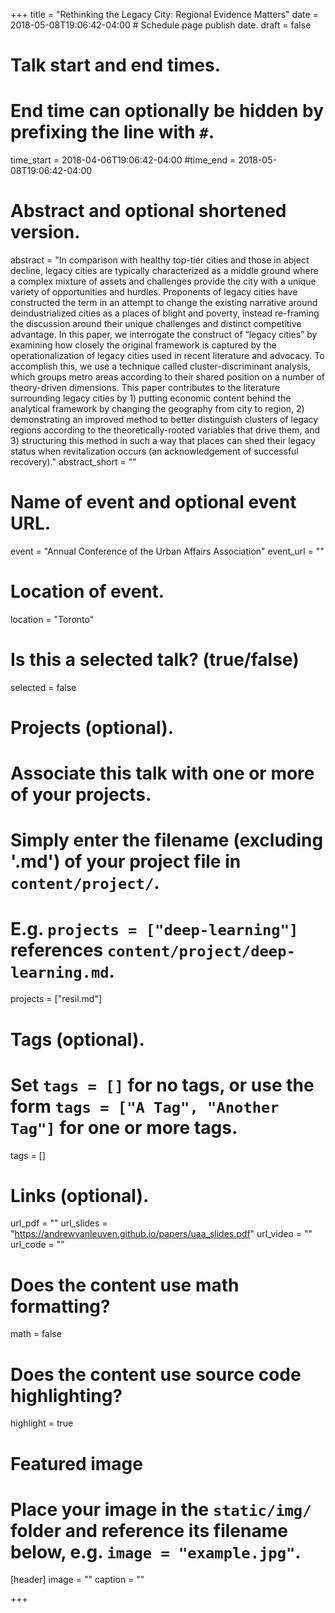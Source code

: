 +++
title = "Rethinking the Legacy City: Regional Evidence Matters"
date = 2018-05-08T19:06:42-04:00  # Schedule page publish date.
draft = false

# Talk start and end times.
#   End time can optionally be hidden by prefixing the line with `#`.
time_start = 2018-04-06T19:06:42-04:00
#time_end = 2018-05-08T19:06:42-04:00

# Abstract and optional shortened version.
abstract = "In comparison with healthy top-tier cities and those in abject decline, legacy cities are typically characterized as a middle ground where a complex mixture of assets and challenges provide the city with a unique variety of opportunities and hurdles. Proponents of legacy cities have constructed the term in an attempt to change the existing narrative around deindustrialized cities as a places of blight and poverty, instead re-framing the discussion around their unique challenges and distinct competitive advantage. In this paper, we interrogate the construct of “legacy cities” by examining how closely the original framework is captured by the operationalization of legacy cities used in recent literature and advocacy. To accomplish this, we use a technique called cluster-discriminant analysis, which groups metro areas according to their shared position on a number of theory-driven dimensions. This paper contributes to the literature surrounding legacy cities by 1) putting economic content behind the analytical framework by changing the geography from city to region, 2) demonstrating an improved method to better distinguish clusters of legacy regions according to the theoretically-rooted variables that drive them, and 3) structuring this method in such a way that places can shed their legacy status when revitalization occurs (an acknowledgement of successful recovery)."
abstract_short = ""

# Name of event and optional event URL.
event = "Annual Conference of the Urban Affairs Association"
event_url = ""

# Location of event.
location = "Toronto"

# Is this a selected talk? (true/false)
selected = false

# Projects (optional).
#   Associate this talk with one or more of your projects.
#   Simply enter the filename (excluding '.md') of your project file in `content/project/`.
#   E.g. `projects = ["deep-learning"]` references `content/project/deep-learning.md`.
projects = ["resil.md"]

# Tags (optional).
#   Set `tags = []` for no tags, or use the form `tags = ["A Tag", "Another Tag"]` for one or more tags.
tags = []

# Links (optional).
url_pdf = ""
url_slides = "https://andrewvanleuven.github.io/papers/uaa_slides.pdf"
url_video = ""
url_code = ""

# Does the content use math formatting?
math = false

# Does the content use source code highlighting?
highlight = true

# Featured image
# Place your image in the `static/img/` folder and reference its filename below, e.g. `image = "example.jpg"`.
[header]
image = ""
caption = ""

+++
